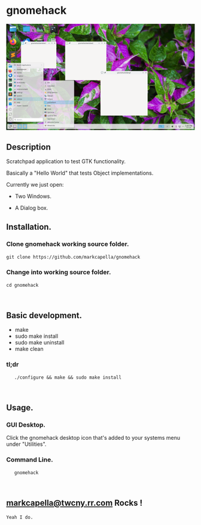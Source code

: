 # gnomehack
    
!['gnomehack'](https://github.com/markcapella/gnomehack/blob/main/screenshot.png)
    
## Description

Scratchpad application to test GTK functionality.

Basically a "Hello World" that tests Object implementations.

Currently we just open:

* Two Windows.

* A Dialog box.
&nbsp;

## Installation.

### Clone gnomehack working source folder.

    git clone https://github.com/markcapella/gnomehack

### Change into working source folder.

    cd gnomehack
&nbsp;

## Basic development.

* make
* sudo make install
* sudo make uninstall
* make clean
&nbsp;

### tl;dr
       ./configure && make && sudo make install
&nbsp;

## Usage.

### GUI Desktop.

Click the gnomehack desktop icon that's added to your
systems menu under "Utilities".

### Command Line.
       gnomehack
&nbsp;

## markcapella@twcny.rr.com Rocks !
    Yeah I do.
